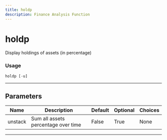 ```yaml
---
title: holdp
description: Finance Analysis Function
---
```


# holdp

Display holdings of assets (in percentage)

### Usage

```python
holdp [-u]
```

---

## Parameters

| Name | Description | Default | Optional | Choices |
| ---- | ----------- | ------- | -------- | ------- |
| unstack | Sum all assets percentage over time | False | True | None |

---

